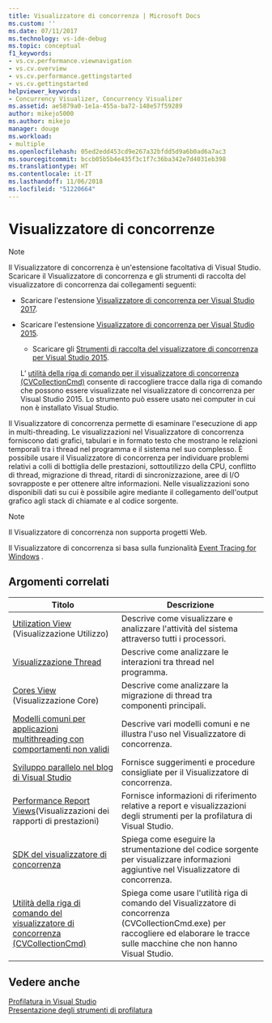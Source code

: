 ```yaml
---
title: Visualizzatore di concorrenza | Microsoft Docs
ms.custom: ''
ms.date: 07/11/2017
ms.technology: vs-ide-debug
ms.topic: conceptual
f1_keywords:
- vs.cv.performance.viewnavigation
- vs.cv.overview
- vs.cv.performance.gettingstarted
- vs.cv.gettingstarted
helpviewer_keywords:
- Concurrency Visualizer, Concurrency Visualizer
ms.assetid: ae5879a0-1e1a-455a-ba72-148e57f59289
author: mikejo5000
ms.author: mikejo
manager: douge
ms.workload:
- multiple
ms.openlocfilehash: 05ed2edd453cd9e267a32bfdd5d9a6b0ad6a7ac3
ms.sourcegitcommit: bccb05b5b4e435f3c1f7c36ba342e7d4031eb398
ms.translationtype: HT
ms.contentlocale: it-IT
ms.lasthandoff: 11/06/2018
ms.locfileid: "51220664"
---
```

# <a name="concurrency-visualizer"></a>Visualizzatore di concorrenze
> [!NOTE]
>  Il Visualizzatore di concorrenza è un'estensione facoltativa di Visual Studio. Scaricare il Visualizzatore di concorrenza e gli strumenti di raccolta del visualizzatore di concorrenza dai collegamenti seguenti:  
> 
> - Scaricare l'estensione              [Visualizzatore di concorrenza per Visual Studio 2017](https://marketplace.visualstudio.com/items?itemName=VisualStudioProductTeam.ConcurrencyVisualizer2017#overview).  
> - Scaricare l'estensione              [Visualizzatore di concorrenza per Visual Studio 2015](https://marketplace.visualstudio.com/items?itemName=Diagnostics.ConcurrencyVisualizerforVisualStudio2015).  
>   -   Scaricare gli              [Strumenti di raccolta del visualizzatore di concorrenza per Visual Studio 2015](http://www.microsoft.com/download/details.aspx?id=49103).  
> 
>   L’ [utilità della riga di comando per il visualizzatore di concorrenza (CVCollectionCmd)](../profiling/concurrency-visualizer-command-line-utility-cvcollectioncmd.md) consente di raccogliere tracce dalla riga di comando che possono essere visualizzate nel visualizzatore di concorrenza per Visual Studio 2015. Lo strumento può essere usato nei computer in cui non è installato Visual Studio.  
  
 Il Visualizzatore di concorrenza permette di esaminare l'esecuzione di app in multi-threading. Le visualizzazioni nel Visualizzatore di concorrenza forniscono dati grafici, tabulari e in formato testo che mostrano le relazioni temporali tra i thread nel programma e il sistema nel suo complesso. È possibile usare il Visualizzatore di concorrenza per individuare problemi relativi a colli di bottiglia delle prestazioni, sottoutilizzo della CPU, conflitto di thread, migrazione di thread, ritardi di sincronizzazione, aree di I/O sovrapposte e per ottenere altre informazioni. Nelle visualizzazioni sono disponibili dati su cui è possibile agire mediante il collegamento dell'output grafico agli stack di chiamate e al codice sorgente.  

> [!NOTE]
>  Il Visualizzatore di concorrenza non supporta progetti Web.  
  
 Il Visualizzatore di concorrenza si basa sulla funzionalità [Event Tracing for Windows](http://go.microsoft.com/fwlink/?LinkId=234579) .  
  
## <a name="related-topics"></a>Argomenti correlati  
  
|Titolo|Descrizione|  
|-----------|-----------------|  
|[Utilization View](../profiling/utilization-view.md) (Visualizzazione Utilizzo)|Descrive come visualizzare e analizzare l'attività del sistema attraverso tutti i processori.|  
|[Visualizzazione Thread](../profiling/threads-view-parallel-performance.md)|Descrive come analizzare le interazioni tra thread nel programma.|  
|[Cores View](../profiling/cores-view.md) (Visualizzazione Core)|Descrive come analizzare la migrazione di thread tra componenti principali.|  
|[Modelli comuni per applicazioni multithreading con comportamenti non validi](../profiling/common-patterns-for-poorly-behaved-multithreaded-applications.md)|Descrive vari modelli comuni e ne illustra l'uso nel Visualizzatore di concorrenza.|  
|[Sviluppo parallelo nel blog di Visual Studio](http://go.microsoft.com/fwlink/?LinkId=235385)|Fornisce suggerimenti e procedure consigliate per il Visualizzatore di concorrenza.|  
|[Performance Report Views](../profiling/performance-report-views.md)(Visualizzazioni dei rapporti di prestazioni)|Fornisce informazioni di riferimento relative a report e visualizzazioni degli strumenti per la profilatura di Visual Studio.|  
|[SDK del visualizzatore di concorrenza](../profiling/concurrency-visualizer-sdk.md)|Spiega come eseguire la strumentazione del codice sorgente per visualizzare informazioni aggiuntive nel Visualizzatore di concorrenza.|  
|[Utilità della riga di comando del visualizzatore di concorrenza (CVCollectionCmd)](../profiling/concurrency-visualizer-command-line-utility-cvcollectioncmd.md)|Spiega come usare l'utilità riga di comando del Visualizzatore di concorrenza (CVCollectionCmd.exe) per raccogliere ed elaborare le tracce sulle macchine che non hanno Visual Studio.|  
  
## <a name="see-also"></a>Vedere anche  
 [Profilatura in Visual Studio](../profiling/index.md)  
 [Presentazione degli strumenti di profilatura](../profiling/profiling-feature-tour.md)
